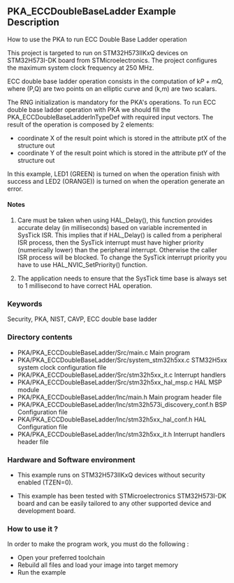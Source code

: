 ## <b>PKA_ECCDoubleBaseLadder Example Description</b>

How to use the PKA to run ECC Double Base Ladder operation

This project is targeted to run on STM32H573IIKxQ devices on STM32H573I-DK board from STMicroelectronics.
The project configures the maximum system clock frequency at 250 MHz.

ECC double base ladder operation consists in the computation of k*P + m*Q, where (P,Q) are two points on an elliptic curve and (k,m) are two scalars.

The RNG initialization is mandatory for the PKA's operations.
To run ECC double base ladder operation with PKA we should fill the PKA_ECCDoubleBaseLadderInTypeDef with required input vectors.
The result of the operation is composed by 2 elements:

 - coordinate X of the result point which is stored in the attribute ptX of the structure out
 - coordinate Y of the result point which is stored in the attribute ptY of the structure out


In this example, LED1 (GREEN) is turned on when the operation finish with success
and LED2 (ORANGE)) is turned on when the operation generate an error.

#### <b>Notes</b>

 1. Care must be taken when using HAL_Delay(), this function provides accurate delay (in milliseconds)
    based on variable incremented in SysTick ISR. This implies that if HAL_Delay() is called from
    a peripheral ISR process, then the SysTick interrupt must have higher priority (numerically lower)
    than the peripheral interrupt. Otherwise the caller ISR process will be blocked.
    To change the SysTick interrupt priority you have to use HAL_NVIC_SetPriority() function.

 2. The application needs to ensure that the SysTick time base is always set to 1 millisecond
    to have correct HAL operation.

### <b>Keywords</b>

Security, PKA, NIST, CAVP, ECC double base ladder

### <b>Directory contents</b>

  - PKA/PKA_ECCDoubleBaseLadder/Src/main.c                  		Main program
  - PKA/PKA_ECCDoubleBaseLadder/Src/system_stm32h5xx.c      		STM32H5xx system clock configuration file
  - PKA/PKA_ECCDoubleBaseLadder/Src/stm32h5xx_it.c          		Interrupt handlers
  - PKA/PKA_ECCDoubleBaseLadder/Src/stm32h5xx_hal_msp.c     		HAL MSP module
  - PKA/PKA_ECCDoubleBaseLadder/Inc/main.h                  		Main program header file
  - PKA/PKA_ECCDoubleBaseLadder/Inc/stm32h573i_discovery_conf.h		BSP Configuration file
  - PKA/PKA_ECCDoubleBaseLadder/Inc/stm32h5xx_hal_conf.h    		HAL Configuration file
  - PKA/PKA_ECCDoubleBaseLadder/Inc/stm32h5xx_it.h          		Interrupt handlers header file

### <b>Hardware and Software environment</b>

  - This example runs on STM32H573IIKxQ devices without security enabled (TZEN=0).

  - This example has been tested with STMicroelectronics STM32H573I-DK
    board and can be easily tailored to any other supported device
    and development board.

### <b>How to use it ?</b>

In order to make the program work, you must do the following :

 - Open your preferred toolchain
 - Rebuild all files and load your image into target memory
 - Run the example

